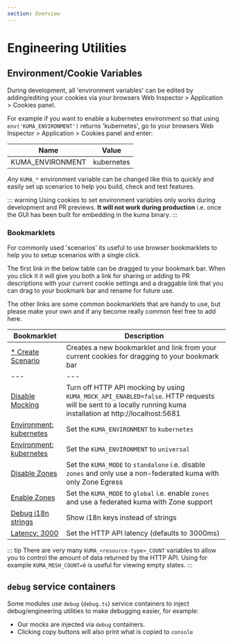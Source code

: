 ```yaml
---
section: Overview
---
```

# Engineering Utilities

## Environment/Cookie Variables

During development, all 'environment variables' can be edited by adding/editing
your cookies via your browsers Web Inspector > Application > Cookies panel.

For example if you want to enable a kubernetes environment so that using
`env('KUMA_ENVIRONMENT')` returns 'kubernetes', go to your browsers Web
Inspector > Application > Cookies panel and enter:

| Name | Value |
| ---- | ----- |
| KUMA_ENVIRONMENT | kubernetes |

_Any_ `KUMA_*` environment variable can be changed like this to quickly and
easily set up scenarios to help you build, check and test features.

::: warning
Using cookies to set environment variables only works during development and PR
previews. **It will not work during production** i.e. once the GUI has been
built for embedding in the kuma binary.
:::

### Bookmarklets

For commonly used 'scenarios' its useful to use browser bookmarklets to help
you to setup scenarios with a single click.

The first link in the below table can be dragged to your bookmark bar. When you
click it it will give you both a link for sharing or adding to PR descriptions
with your current cookie settings and a draggable link that you can drag to
your bookmark bar and rename for future use.

The other links are some common bookmarklets that are handy to use, but please
make your own and if any become really common feel free to add here.

| Bookmarklet | Description |
| ---- | ----- |
| <a href="javascript:(function()%7B(()%3D%3E%7Bconst%20prefix%3D'KUMA_'%3Bconst%20str%3Ddocument.cookie.split('%3B').map((item)%3D%3Eitem.trim()).filter((item)%3D%3Eitem!%3D%3D'').filter((item)%3D%3Eitem.split('%3D').shift().startsWith(prefix)).join('%3B')%3Bconst%20tab%3Dwindow.open(''%2C%20'_blank')%3Btab.document.write(%60%3Cbody%3E%3Cpre%3E%24%7Blocation.href%7D%23%24%7Bstr%7D%3C%2Fpre%3E%3Cbr%20%2F%3E%3Ca%20href%3D&quot;javascript%3A(function()%257B((str)%253D%253E%257Bstr.split('%253B').map((item)%253D%253Eitem.trim()).filter((item)%253D%253Eitem!%253D%253D'').forEach((item)%253D%253E%257Bdocument.cookie%2520%253D%2520%2560%2524%257Bitem%257D%253BPath%253D%252F%2560%253B%257D)%253Blocation.reload()%253B%257D)('%24%7Bstr%7D')%257D)()%253B&quot;%3EScenario%3C%2Fa%3E%3C%2Fbody%3E%60)%3B%7D)()%7D)()%3B">* Create Scenario</a> | Creates a new bookmarklet and link from your current cookies for dragging to your bookmark bar |
| --- | --- |
| <a href="javascript:(function()%7B((str)%3D%3E%7Bstr.split('%3B').map((item)%3D%3Eitem.trim()).filter((item)%3D%3Eitem!%3D%3D'').forEach((item)%3D%3E%7Bdocument.cookie%20%3D%20%60%24%7Bitem%7D%3BPath%3D%2F%60%3B%7D)%3Blocation.reload()%3B%7D)('KUMA_MOCK_API_ENABLED=false')%7D)()%3B">Disable Mocking</a>| Turn off HTTP API mocking by using `KUMA_MOCK_API_ENABLED=false`. HTTP requests will be sent to a locally running kuma installation at http://localhost:5681 |
| <a href="javascript:(function()%7B((str)%3D%3E%7Bstr.split('%3B').map((item)%3D%3Eitem.trim()).filter((item)%3D%3Eitem!%3D%3D'').forEach((item)%3D%3E%7Bdocument.cookie%20%3D%20%60%24%7Bitem%7D%3BPath%3D%2F%60%3B%7D)%3Blocation.reload()%3B%7D)('KUMA_ENVIRONMENT=kubernetes')%7D)()%3B">Environment: kubernetes</a>| Set the `KUMA_ENVIRONMENT` to `kubernetes` |
| <a href="javascript:(function()%7B((str)%3D%3E%7Bstr.split('%3B').map((item)%3D%3Eitem.trim()).filter((item)%3D%3Eitem!%3D%3D'').forEach((item)%3D%3E%7Bdocument.cookie%20%3D%20%60%24%7Bitem%7D%3BPath%3D%2F%60%3B%7D)%3Blocation.reload()%3B%7D)('KUMA_ENVIRONMENT=universal')%7D)()%3B">Environment: kubernetes</a>| Set the `KUMA_ENVIRONMENT` to `universal` |
| <a href="javascript:(function()%7B((str)%3D%3E%7Bstr.split('%3B').map((item)%3D%3Eitem.trim()).filter((item)%3D%3Eitem!%3D%3D'').forEach((item)%3D%3E%7Bdocument.cookie%20%3D%20%60%24%7Bitem%7D%3BPath%3D%2F%60%3B%7D)%3Blocation.reload()%3B%7D)('KUMA_MODE=standalone')%7D)()%3B">Disable Zones</a>| Set the `KUMA_MODE` to `standalone` i.e. disable `zones` and only use a non-federated kuma with only Zone Egress |
| <a href="javascript:(function()%7B((str)%3D%3E%7Bstr.split('%3B').map((item)%3D%3Eitem.trim()).filter((item)%3D%3Eitem!%3D%3D'').forEach((item)%3D%3E%7Bdocument.cookie%20%3D%20%60%24%7Bitem%7D%3BPath%3D%2F%60%3B%7D)%3Blocation.reload()%3B%7D)('KUMA_MODE=global')%7D)()%3B">Enable Zones</a>| Set the `KUMA_MODE` to `global` i.e. enable `zones` and use a federated kuma with Zone support |
| <a href="javascript:(function()%7B((str)%3D>%7Bstr.split('%3B').map((item)%3D>item.trim()).filter((item)%3D>item!%3D%3D'').forEach((item)%3D>%7Bdocument.cookie %3D %60%24%7Bitem%7D%3BPath%3D%2F%60%3B%7D)%3Blocation.reload()%3B%7D)('KUMA_I18N_DEBUG_ENABLED=1')%7D)()%3B">Debug i18n strings</a>| Show i18n keys instead of strings |
| <a href="javascript:(function()%7B((str)%3D>%7B%0Astr.split('%3B').map((item)%3D>item.trim()).filter((item)%3D>item!%3D%3D'').forEach((item)%3D>%7B%0Adocument.cookie %3D %60%24%7Bitem.replace('%25s'%2C prompt(item%2C 3000))%7D%3BPath%3D%2F%60%3B%0A        %7D)%3B%0A        location.reload()%3B%0A%7D)('KUMA_LATENCY%3D%25s')%7D)()%3B">Latency: 3000</a>| Set the HTTP API latency (defaults to 3000ms) |

::: tip
There are very many `KUMA_<resource-type>_COUNT` variables to allow you to
control the amount of data returned by the HTTP API. Using for example
`KUMA_MESH_COUNT=0` is useful for viewing empty states.
:::


## `debug` service containers

Some modules use `debug` (`debug.ts`) service containers to inject
debug/engineering utilities to make debugging easier, for example:

- Our mocks are injected via `debug` containers.
- Clicking copy buttons will also print what is copied to `console`


